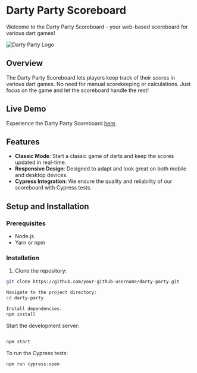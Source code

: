 # Darty Party Scoreboard

Welcome to the Darty Party Scoreboard - your web-based scoreboard for various dart games!

![Darty Party Logo](path-to-your-logo-if-you-have-one.png)

## Overview

The Darty Party Scoreboard lets players keep track of their scores in various dart games. No need for manual scorekeeping or calculations. Just focus on the game and let the scoreboard handle the rest!

## Live Demo

Experience the Darty Party Scoreboard [here](https://dartyparty.netlify.app/).

## Features

- **Classic Mode**: Start a classic game of darts and keep the scores updated in real-time.
- **Responsive Design**: Designed to adapt and look great on both mobile and desktop devices.
- **Cypress Integration**: We ensure the quality and reliability of our scoreboard with Cypress tests.

## Setup and Installation

### Prerequisites

- Node.js
- Yarn or npm

### Installation

1. Clone the repository:
```bash
git clone https://github.com/your-github-username/darty-party.git

Navigate to the project directory:
cd darty-party

Install dependencies:
npm install
```

Start the development server:
```bash

npm start
```

To run the Cypress tests:
```bash
npm run cypress:open
```

